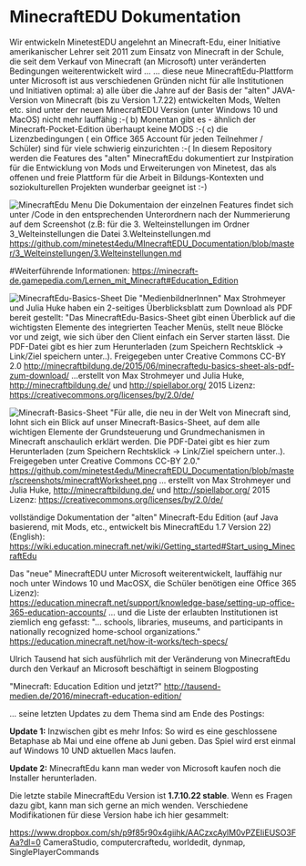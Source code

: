 # MinecraftEDU Dokumentation
Wir entwickeln MinetestEDU angelehnt an Minecraft-Edu, einer Initiative amerikanischer Lehrer seit 2011 zum Einsatz von Minecraft in der Schule, die seit dem Verkauf von Minecraft (an Microsoft) unter veränderten Bedingungen weiterentwickelt wird ...
... diese neue MinecraftEdu-Plattform unter Microsoft ist aus verschiedenen Gründen nicht für alle Institutionen und Initiativen optimal:
a) alle über die Jahre auf der Basis der "alten" JAVA-Version von Minecraft (bis zu Version 1.7.22) entwickelten Mods, Welten etc. sind unter der neuen MinecraftEDU Version (unter Windows 10 und MacOS) nicht mehr lauffähig :-(
b) Monentan gibt es - ähnlich der Minecraft-Pocket-Edition überhaupt keine MODS :-(
c) die Lizenzbedingungen ( ein Office 365 Account für jeden Teilnehmer / Schüler) sind für viele schwierig einzurichten :-(
In diesem Repository werden die Features des "alten" MinecraftEdu dokumentiert zur Instpiration für die Entwicklung von Mods und Erweiterungen von Minetest, das als offenen und freie Plattform für die Arbeit in Bildungs-Kontexten und soziokulturellen Projekten wunderbar geeignet ist :-)

![MinecraftEdu Menu](https://github.com/minetest4edu/MInecraftEDU_Documentation/blob/master/screenshots/MCEDU_0EinstellungenBefehleMenuNumbers2.jpg)
Die Dokumentaion der einzelnen Features findet sich unter /Code in den entsprechenden Unterordnern nach der Nummerierung auf dem Screenshot
(z.B: für die 3. Welteinstellungen im Ordner 3_Welteinstellungen die Datei 3.Welteinstellungen.md
https://github.com/minetest4edu/MInecraftEDU_Documentation/blob/master/3_Welteinstellungen/3.Welteinstellungen.md   

#Weiterführende Informationen: https://minecraft-de.gamepedia.com/Lernen_mit_Minecraft#Education_Edition 

![MinecraftEdu-Basics-Sheet](https://github.com/minetest4edu/MinecraftEDU_Documentation/blob/master/minecraftEduWorksheet.png)
Die "MedienbildnerInnen" Max Strohmeyer und Julia Huke haben ein 2-seitiges Überblicksblatt zum Download als PDF bereit gestellt:
"Das MinecraftEdu-Basics-Sheet gibt einen Überblick auf die wichtigsten Elemente des integrierten Teacher Menüs, stellt neue Blöcke vor und zeigt, wie sich über den Client einfach ein Server starten lässt. Die PDF-Datei gibt es hier zum Herunterladen (zum Speichern Rechtsklick -> Link/Ziel speichern unter..). Freigegeben unter Creative Commons CC-BY 2.0
http://minecraftbildung.de/2015/06/minecraftedu-basics-sheet-als-pdf-zum-download/
...erstellt von Max Strohmeyer und Julia Huke, http://minecraftbildung.de/ und http://spiellabor.org/ 2015
Lizenz: https://creativecommons.org/licenses/by/2.0/de/

![Minecraft-Basics-Sheet](https://github.com/minetest4edu/MinecraftEDU_Documentation/blob/master/screenshots/minecraftWorksheet.png)
"Für alle, die neu in der Welt von Minecraft sind, lohnt sich ein Blick auf unser Minecraft-Basics-Sheet, auf dem alle wichtigen Elemente der Grundsteuerung und Grundmechanismen in Minecraft anschaulich erklärt werden. Die PDF-Datei gibt es hier zum Herunterladen (zum Speichern Rechtsklick -> Link/Ziel speichern unter..). Freigegeben unter Creative Commons CC-BY 2.0."
https://github.com/minetest4edu/MinecraftEDU_Documentation/blob/master/screenshots/minecraftWorksheet.png
... erstellt von Max Strohmeyer und Julia Huke, http://minecraftbildung.de/ und http://spiellabor.org/ 2015
Lizenz: https://creativecommons.org/licenses/by/2.0/de/
 

vollständige Dokumentation der "alten" Minecraft-Edu Edition (auf Java basierend, mit Mods, etc., entwickelt bis MinecraftEdu 1.7 Version 22) (English): 
https://wiki.education.minecraft.net/wiki/Getting_started#Start_using_MinecraftEdu

Das "neue" MinecraftEDU unter Microsoft weiterentwickelt, lauffähig nur noch unter Windows 10 und MacOSX, die Schüler benötigen eine Office 365 Lizenz):   
https://education.minecraft.net/support/knowledge-base/setting-up-office-365-education-accounts/
... und die Liste der erlaubten Institutionen ist ziemlich eng gefasst:
 "... schools, libraries, museums, and participants in nationally recognized home-school organizations."
https://education.minecraft.net/how-it-works/tech-specs/

Ulrich Tausend hat sich ausführlich mit der Veränderung von MinecraftEdu durch den Verkauf an Microsoft beschäftigt in seinem Blogposting

"Minecraft: Education Edition und jetzt?"
http://tausend-medien.de/2016/minecraft-education-edition/

... seine letzten Updates zu dem Thema sind am Ende des Postings:

**Update 1:**
Inzwischen gibt es mehr Infos: So wird es eine geschlossene Betaphase ab Mai und eine offene ab Juni geben. Das Spiel wird erst einmal auf Windows 10 UND aktuellen Macs laufen.

**Update 2:**
MinecraftEdu kann man weder von Microsoft kaufen noch die Installer herunterladen.

Die letzte stabile MinecraftEdu Version ist **1.7.10.22 stable**. Wenn es Fragen dazu gibt, kann man sich gerne an mich wenden.
Verschiedene Modifikationen für diese Version habe ich hier gesammelt: 

https://www.dropbox.com/sh/p9f85r90x4giihk/AACzxcAylM0vPZEIiEUSO3FAa?dl=0
CameraStudio, computercraftedu, worldedit, dynmap, SinglePlayerCommands


